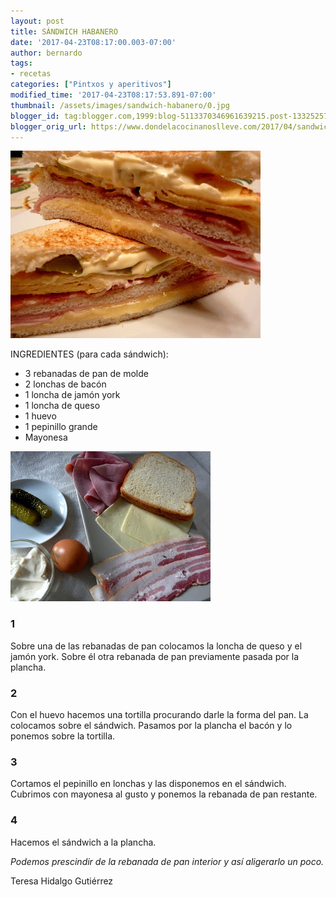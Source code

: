 ```yaml
---
layout: post
title: SÁNDWICH HABANERO
date: '2017-04-23T08:17:00.003-07:00'
author: bernardo
tags:
- recetas
categories: ["Pintxos y aperitivos"]
modified_time: '2017-04-23T08:17:53.891-07:00'
thumbnail: /assets/images/sandwich-habanero/0.jpg
blogger_id: tag:blogger.com,1999:blog-5113370346961639215.post-1332525711642103379
blogger_orig_url: https://www.dondelacocinanoslleve.com/2017/04/sandwich-habanero.html
---
```


![](/assets/images/sandwich-habanero/0.jpg)

  
INGREDIENTES (para cada sándwich):  

* 3 rebanadas de pan de molde
* 2 lonchas de bacón
* 1 loncha de jamón york
* 1 loncha de queso
* 1 huevo
* 1 pepinillo grande
* Mayonesa  

![](/assets/images/sandwich-habanero/1.jpg)

  

### 1

Sobre una de las rebanadas de pan colocamos la loncha de queso y el jamón york. Sobre él otra rebanada de pan previamente pasada por la plancha.  

### 2

Con el huevo hacemos una tortilla procurando darle la forma del pan. La colocamos sobre el sándwich. Pasamos por la plancha el bacón y lo ponemos sobre la tortilla.  

### 3

Cortamos el pepinillo en lonchas y las disponemos en el sándwich. Cubrimos con mayonesa al gusto y ponemos la rebanada de pan restante.  

### 4

Hacemos el sándwich a la plancha.  
  
_Podemos prescindir de la rebanada de pan interior y así aligerarlo un poco._  
  
Teresa Hidalgo Gutiérrez
